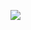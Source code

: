 
![](https://github-readme-stats-six-navy-86.vercel.app/api/top-langs/?username=Aejkatappaja&theme=catppuccin_mocha&hide_border=false&include_all_commits=true&count_private=true&&hide=CSS,SCSS,Dockerfile,HTML,Makefile&layout=compact)



